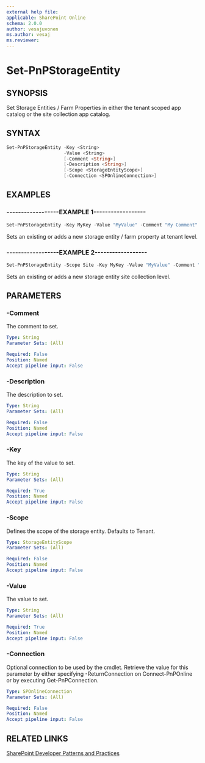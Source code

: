 ```yaml
---
external help file:
applicable: SharePoint Online
schema: 2.0.0
author: vesajuvonen
ms.author: vesaj
ms.reviewer:
---
```

# Set-PnPStorageEntity

## SYNOPSIS
Set Storage Entities / Farm Properties in either the tenant scoped app catalog or the site collection app catalog.

## SYNTAX 

```powershell
Set-PnPStorageEntity -Key <String>
                     -Value <String>
                     [-Comment <String>]
                     [-Description <String>]
                     [-Scope <StorageEntityScope>]
                     [-Connection <SPOnlineConnection>]
```

## EXAMPLES

### ------------------EXAMPLE 1------------------
```powershell
Set-PnPStorageEntity -Key MyKey -Value "MyValue" -Comment "My Comment" -Description "My Description"
```

Sets an existing or adds a new storage entity / farm property at tenant level.

### ------------------EXAMPLE 2------------------
```powershell
Set-PnPStorageEntity -Scope Site -Key MyKey -Value "MyValue" -Comment "My Comment" -Description "My Description"
```

Sets an existing or adds a new storage entity site collection level.

## PARAMETERS

### -Comment
The comment to set.

```yaml
Type: String
Parameter Sets: (All)

Required: False
Position: Named
Accept pipeline input: False
```

### -Description
The description to set.

```yaml
Type: String
Parameter Sets: (All)

Required: False
Position: Named
Accept pipeline input: False
```

### -Key
The key of the value to set.

```yaml
Type: String
Parameter Sets: (All)

Required: True
Position: Named
Accept pipeline input: False
```

### -Scope
Defines the scope of the storage entity. Defaults to Tenant.

```yaml
Type: StorageEntityScope
Parameter Sets: (All)

Required: False
Position: Named
Accept pipeline input: False
```

### -Value
The value to set.

```yaml
Type: String
Parameter Sets: (All)

Required: True
Position: Named
Accept pipeline input: False
```

### -Connection
Optional connection to be used by the cmdlet. Retrieve the value for this parameter by either specifying -ReturnConnection on Connect-PnPOnline or by executing Get-PnPConnection.

```yaml
Type: SPOnlineConnection
Parameter Sets: (All)

Required: False
Position: Named
Accept pipeline input: False
```

## RELATED LINKS

[SharePoint Developer Patterns and Practices](https://aka.ms/sppnp)
